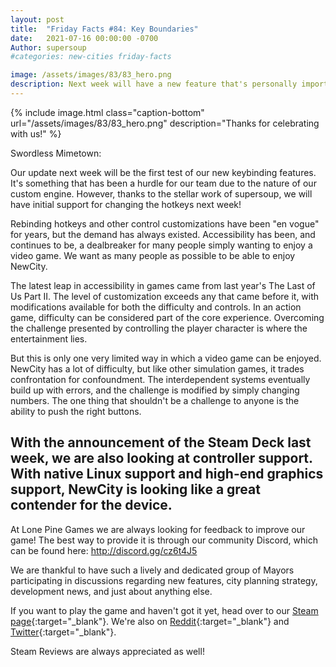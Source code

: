 ```yaml
---
layout: post
title:  "Friday Facts #84: Key Boundaries"
date:   2021-07-16 00:00:00 -0700
Author: supersoup
#categories: new-cities friday-facts

image: /assets/images/83/83_hero.png
description: Next week will have a new feature that's personally important to me.
---
```


{% include image.html class="caption-bottom"
  url="/assets/images/83/83_hero.png"
  description="Thanks for celebrating with us!"
%}

Swordless Mimetown:

Our update next week will be the first test of our new keybinding features. It's something that has been a hurdle for our team due to the nature of our custom engine. However, thanks to the stellar work of supersoup, we will have initial support for changing the hotkeys next week!

Rebinding hotkeys and other control customizations have been "en vogue" for years, but the demand has always existed. Accessibility has been, and continues to be, a dealbreaker for many people simply wanting to enjoy a video game. We want as many people as possible to be able to enjoy NewCity.

The latest leap in accessibility in games came from last year's The Last of Us Part II. The level of customization exceeds any that came before it, with modifications available for both the difficulty and controls. In an action game, difficulty can be considered part of the core experience. Overcoming the challenge presented by controlling the player character is where the entertainment lies. 

But this is only one very limited way in which a video game can be enjoyed. NewCity has a lot of difficulty, but like other simulation games, it trades confrontation for confoundment. The interdependent systems eventually build up with errors, and the challenge is modified by simply changing numbers. The one thing that shouldn't be a challenge to anyone is the ability to push the right buttons. 

With the announcement of the Steam Deck last week, we are also looking at controller support. With native Linux support and high-end graphics support, NewCity is looking like a great contender for the device. 
---

At Lone Pine Games we are always looking for feedback to improve our game! The best way to provide it is through our community Discord, which can be found here: http://discord.gg/cz6t4J5

We are thankful to have such a lively and dedicated group of Mayors participating in discussions regarding new features, city planning strategy, development news, and just about anything else.

If you want to play the game and haven't got it yet, head over to our [Steam page]{:target="_blank"}. We're also on [Reddit]{:target="_blank"} and [Twitter]{:target="_blank"}. 

Steam Reviews are always appreciated as well!

[Discord]:  http://discord.gg/cz6t4J5
[Steam page]: https://store.steampowered.com/app/1067860/NewCity/
[Reddit]: https://www.reddit.com/r/NewCity
[Twitter]: https://twitter.com/lone_pine_games



